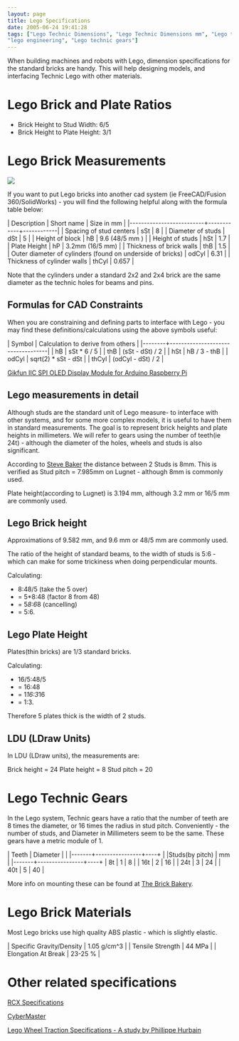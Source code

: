 ```yaml
---
layout: page
title: Lego Specifications
date: 2005-06-24 19:41:28
tags: ["Lego Technic Dimensions", "Lego Technic Dimensions mm", "Lego technic specifications", "lego Robotics", "technic lego", "lego measurements", "afol",
"lego engineering", "Lego technic gears"] 
---
```

When building machines and robots with Lego, dimension specifications for the standard bricks are handy. This will help designing models, and interfacing Technic Lego with other materials.

# Lego Brick and Plate Ratios

* Brick Height to Stud Width: 6/5
* Brick Height to Plate Height: 3/1

# Lego Brick Measurements

![](/galleries/lego-dimensions/lego-dimensions-thumb.jpg)

If you want to put Lego bricks into another cad system (ie FreeCAD/Fusion 360/SolidWorks) - you will find the following helpful along with the formula table below:

|  Description             | Short name | Size in mm |
|--------------------------+------------+------------|
| Spacing of stud centers  | sSt        | 8          |
| Diameter of studs        | dSt        | 5          |
| Height of block          | hB         | 9.6 (48/5 mm )  |
| Height of studs          | hSt        | 1.7        |
| Plate Height             | hP         | 3.2mm (16/5 mm) |
| Thickness of brick walls | thB        | 1.5        |
| Outer diameter of cylinders (found on underside of bricks) | odCyl | 6.31 |
| Thickness of cylinder walls | thCyl   | 0.657       |

Note that the cylinders under a standard 2x2 and 2x4 brick are the same diameter as the technic holes for beams and pins.

## Formulas for CAD Constraints
  
When you are constraining and defining parts to interface with Lego - you may find these definitions/calculations using the above symbols useful:

| Symbol | Calculation to derive from others |
|--------+-----------------------------------|
| hB     | sSt * 6 / 5     |
| thB    | (sSt - dSt) / 2 |
| hSt    | hB / 3 - thB    |
| odCyl  | sqrt(2) * sSt - dSt |
| thCyl  | (odCyl - dSt) / 2 |

<a target="_blank" href="https://www.amazon.co.uk/deal/0246e199?_encoding=UTF8&linkCode=ib1&tag=orionrobots-21&linkId=767bc0f0a07acde1aeeb310e18ae8882&ref_=ihub_deals-promotions_0246e199">Gikfun IIC SPI OLED Display Module for Arduino Raspberry Pi</a><img src="//ir-uk.amazon-adsystem.com/e/ir?t=orionrobots-21&l=ib1&o=2" width="1" height="1" border="0" alt="" style="border:none !important; margin:0px !important;" />

## Lego measurements in detail

Although studs are the standard unit of Lego measure- to interface with other systems, and for some more complex models, it is useful to have them in standard measurements. The goal is to represent brick heights and plate heights in millimeters. We will refer to gears using the number of teeth(ie 24t) - although the diameter of the holes, wheels and studs is also significant.

According to [Steve Baker](http://sjbaker.org/steve/lego/dimensions.html "The Brick Bakery:Lego Dimensions") the distance between 2 Studs is 8mm. This is verified as Stud pitch = 7.985mm on Lugnet - although 8mm is commonly used.

Plate height(according to Lugnet) is 3.194 mm, although 3.2 mm or 16/5 mm are commonly used.

## Lego Brick height

Approximations of 9.582 mm, and 9.6 mm or 48/5 mm are commonly used.

The ratio of the height of standard beams, to the width of studs is 5:6 - which can make for some trickiness when doing perpendicular mounts.

Calculating: 

* 8:48/5 (take the 5 over) 
* = 5*8:48 (factor 8 from 48) 
* = 5*8:6*8 (cancelling)
* = 5:6.

## Lego Plate Height

Plates(thin bricks) are 1/3 standard bricks.

Calculating: 
* 16/5:48/5 
* = 16:48 
* = 1*16:3*16 
* = 1:3.

Therefore 5 plates thick is the width of 2 studs.

## LDU (LDraw Units)

In LDU (LDraw units), the measurements are:

Brick height = 24
Plate height =  8
Stud pitch   = 20

# Lego Technic Gears

In the Lego system, Technic gears have a ratio that the number of teeth are 8 times the diameter, or 16 times the radius in stud pitch. Conveniently - the number of studs, and Diameter in Millimeters seem to be the same. These gears have a metric module of 1.

| Teeth | Diameter       |    |
|-------+----------------+----+
|       |Studs(by pitch) | mm | 
|-------+----------------+----+
| 8t    | 1              | 8  |
| 16t   | 2              | 16 |
| 24t   | 3              | 24 |
| 40t   | 5              | 40 |

More info on mounting these can be found at [The Brick Bakery](http://sjbaker.org/steve/lego/gearpairs.html "The Brick Bakery:Gear Mounting & Ratios").

# Lego Brick Materials

Most Lego bricks use high quality ABS plastic - which is slightly elastic.

| Specific Gravity/Density | 1.05 g/cm^3 |
| Tensile Strength         | 44 MPa      |
| Elongation At Break      | 23-25 %     |

# Other related specifications

[RCX Specifications](/wiki/rcx_specifications)

[CyberMaster](/wiki/cybermaster)

[Lego Wheel Traction Specifications - A study by Phillippe Hurbain](http://philohome.com/traction/traction.htm "Wheels, Tyres and Traction")
